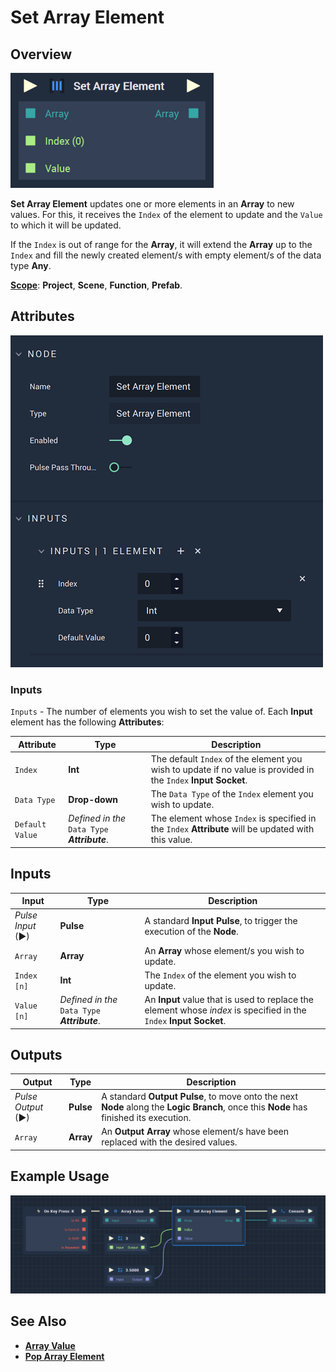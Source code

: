 # Set Array Element

## Overview

![The Set Array Element Node.](../../.gitbook/assets/setarrayelementupdatedimage.png)

**Set Array Element** updates one or more elements in an **Array** to new values. For this, it receives the `Index` of the element to update and the `Value` to which it will be updated.

If the `Index` is out of range for the **Array**, it will extend the **Array** up to the `Index` and fill the newly created element/s with empty element/s of the data type **Any**.

[**Scope**](../overview.md#scopes): **Project**, **Scene**, **Function**, **Prefab**.

## Attributes

![The Set Array Element Node](../../.gitbook/assets/setarrayelementattributes.png)

### Inputs

`Inputs` - The number of elements you wish to set the value of. Each **Input** element has the following **Attributes**:

| Attribute       | Type                                          | Description                                                                                                        |
| --------------- | --------------------------------------------- | ------------------------------------------------------------------------------------------------------------------ |
| `Index`         | **Int**                                       | The default `Index` of the element you wish to update if no value is provided in the `Index` **Input** **Socket**. |
| `Data Type`     | **Drop-down**                                 | The `Data Type` of the `Index` element you wish to update.                                                         |
| `Default Value` | _Defined in the_ `Data Type` _**Attribute**_. | The element whose `Index` is specified in the `Index` **Attribute** will be updated with this value.               |

## Inputs

| Input             | Type                                          | Description                                                                                                            |
| ----------------- | --------------------------------------------- | ---------------------------------------------------------------------------------------------------------------------- |
| _Pulse Input_ (►) | **Pulse**                                     | A standard **Input Pulse**, to trigger the execution of the **Node**.                                                  |
| `Array`           | **Array**                                     | An **Array** whose element/s you wish to update.                                                                       |
| `Index [n]`       | **Int**                                       | The `Index` of the element you wish to update.                                                                         |
| `Value [n]`       | _Defined in the_ `Data Type` _**Attribute**_. | An **Input** value that is used to replace the element whose _index_ is specified in the `Index` **Input** **Socket**. |

## Outputs

| Output             | Type      | Description                                                                                                                            |
| ------------------ | --------- | -------------------------------------------------------------------------------------------------------------------------------------- |
| _Pulse Output_ (►) | **Pulse** | A standard **Output Pulse**, to move onto the next **Node** along the **Logic Branch**, once this **Node** has finished its execution. |
| `Array`            | **Array** | An **Output** **Array** whose element/s have been replaced with the desired values.                                                    |

## Example Usage

![The Set Array Element Node Usage.](<../../.gitbook/assets/set-array-usage (1).png>)

## See Also

* [**Array Value**](array-value.md)
* [**Pop Array Element**](pop-array-element.md)
